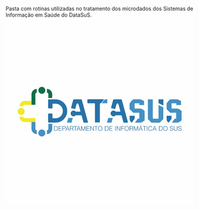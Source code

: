 Pasta com rotinas utilizadas no tratamento dos microdados dos Sistemas de Informação em Saúde do DataSuS.
![alt text](https://github.com/hansluhr/SIS/blob/22880172f71b8d7efbfb0c8035aff85b7c835c38/LogoDataSuS.jpg)
